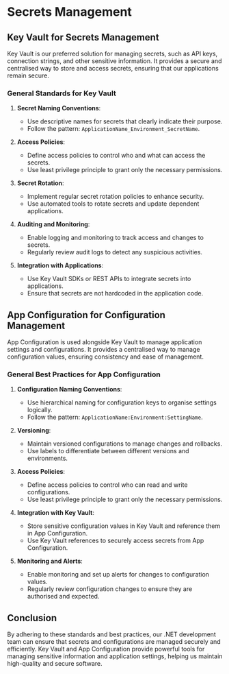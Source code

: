 # Secrets Management

## Key Vault for Secrets Management

Key Vault is our preferred solution for managing secrets, such as API keys, connection strings, and other sensitive information. It provides a secure and centralised way to store and access secrets, ensuring that our applications remain secure.

### General Standards for Key Vault

1. **Secret Naming Conventions**:
   - Use descriptive names for secrets that clearly indicate their purpose.
   - Follow the pattern: `ApplicationName_Environment_SecretName`.

2. **Access Policies**:
   - Define access policies to control who and what can access the secrets.
   - Use least privilege principle to grant only the necessary permissions.

3. **Secret Rotation**:
   - Implement regular secret rotation policies to enhance security.
   - Use automated tools to rotate secrets and update dependent applications.

4. **Auditing and Monitoring**:
   - Enable logging and monitoring to track access and changes to secrets.
   - Regularly review audit logs to detect any suspicious activities.

5. **Integration with Applications**:
   - Use Key Vault SDKs or REST APIs to integrate secrets into applications.
   - Ensure that secrets are not hardcoded in the application code.

## App Configuration for Configuration Management

App Configuration is used alongside Key Vault to manage application settings and configurations. It provides a centralised way to manage configuration values, ensuring consistency and ease of management.

### General Best Practices for App Configuration

1. **Configuration Naming Conventions**:
   - Use hierarchical naming for configuration keys to organise settings logically.
   - Follow the pattern: `ApplicationName:Environment:SettingName`.

2. **Versioning**:
   - Maintain versioned configurations to manage changes and rollbacks.
   - Use labels to differentiate between different versions and environments.

3. **Access Policies**:
   - Define access policies to control who can read and write configurations.
   - Use least privilege principle to grant only the necessary permissions.

4. **Integration with Key Vault**:
   - Store sensitive configuration values in Key Vault and reference them in App Configuration.
   - Use Key Vault references to securely access secrets from App Configuration.

5. **Monitoring and Alerts**:
   - Enable monitoring and set up alerts for changes to configuration values.
   - Regularly review configuration changes to ensure they are authorised and expected.

## Conclusion

By adhering to these standards and best practices, our .NET development team can ensure that secrets and configurations are managed securely and efficiently. Key Vault and App Configuration provide powerful tools for managing sensitive information and application settings, helping us maintain high-quality and secure software.